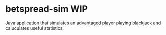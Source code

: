 # betspread-sim WIP
Java application that simulates an advantaged player playing blackjack and caluculates useful statistics.
